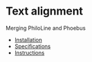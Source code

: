 # Text alignment
Merging PhiloLine and Phoebus

* [Installation](docs/installing.md)
* [Specifications](https://github.com/ARTFL-Project/alignment/blob/master/docs/specification.md)
* [Instructions](https://github.com/ARTFL-Project/alignment/blob/master/docs/instructions.md)
